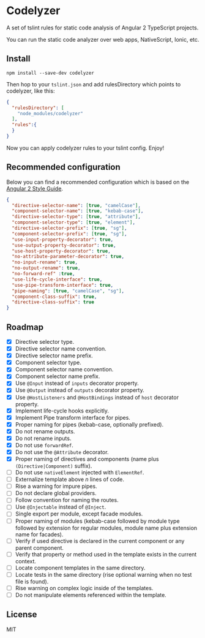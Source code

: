 # Codelyzer

A set of tslint rules for static code analysis of Angular 2 TypeScript projects.

You can run the static code analyzer over web apps, NativeScript, Ionic, etc.

## Install

`npm install --save-dev codelyzer`

Then hop to your `tslint.json` and add rulesDirectory which points to codelyzer, like this:
```json
{
  "rulesDirectory": [
    "node_modules/codelyzer"
  ],
  "rules":{
  }
}
```

Now you can apply codelyzer rules to your tslint config. Enjoy!

## Recommended configuration

Below you can find a recommended configuration which is based on the [Angular 2 Style Guide](https://angular.io/styleguide).

```json
{
  "directive-selector-name": [true, "camelCase"],
  "component-selector-name": [true, "kebab-case"],
  "directive-selector-type": [true, "attribute"],
  "component-selector-type": [true, "element"],
  "directive-selector-prefix": [true, "sg"],
  "component-selector-prefix": [true, "sg"],
  "use-input-property-decorator": true,
  "use-output-property-decorator": true,
  "use-host-property-decorator": true,
  "no-attribute-parameter-decorator": true,
  "no-input-rename": true,
  "no-output-rename": true,
  "no-forward-ref" :true,
  "use-life-cycle-interface": true,
  "use-pipe-transform-interface": true,
  "pipe-naming": [true, "camelCase", "sg"],
  "component-class-suffix": true,
  "directive-class-suffix": true
}
```

## Roadmap

- [x] Directive selector type.
- [x] Directive selector name convention.
- [x] Directive selector name prefix.
- [x] Component selector type.
- [x] Component selector name convention.
- [x] Component selector name prefix.
- [x] Use `@Input` instead of `inputs` decorator property.
- [x] Use `@Output` instead of `outputs` decorator property.
- [x] Use `@HostListeners` and `@HostBindings` instead of `host` decorator property.
- [x] Implement life-cycle hooks explicitly.
- [x] Implement Pipe transform interface for pipes.
- [x] Proper naming for pipes (kebab-case, optionally prefixed).
- [x] Do not rename outputs.
- [x] Do not rename inputs.
- [x] Do not use `forwardRef`.
- [x] Do not use the `@Attribute` decorator.
- [x] Proper naming of directives and components (name plus `(Directive|Component)` suffix).
- [ ] Do not use `nativeElement` injected with `ElementRef`.
- [ ] Externalize template above *n* lines of code.
- [ ] Rise a warning for impure pipes.
- [ ] Do not declare global providers.
- [ ] Follow convention for naming the routes.
- [ ] Use `@Injectable` instead of `@Inject`.
- [ ] Single export per module, except facade modules.
- [ ] Proper naming of modules (kebab-case followed by module type followed by extension for regular modules, module name plus extension name for facades).
- [ ] Verify if used directive is declared in the current component or any parent component.
- [ ] Verify that property or method used in the template exists in the current context.
- [ ] Locate component templates in the same directory.
- [ ] Locate tests in the same directory (rise optional warning when no test file is found).
- [ ] Rise warning on complex logic inside of the templates.
- [ ] Do not manipulate elements referenced within the template.

## License

MIT

